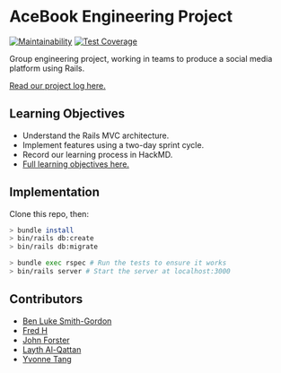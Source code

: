 # AceBook Engineering Project
[![Maintainability](https://api.codeclimate.com/v1/badges/04367eb735c458e093af/maintainability)](https://codeclimate.com/github/archmagos/acebook-nice-team/maintainability) [![Test Coverage](https://api.codeclimate.com/v1/badges/04367eb735c458e093af/test_coverage)](https://codeclimate.com/github/archmagos/acebook-nice-team/test_coverage)

Group engineering project, working in teams to produce a social media platform using Rails.

[Read our project log here.](https://hackmd.io/s/B1HxGw2Em#)

## Learning Objectives
* Understand the Rails MVC architecture.
* Implement features using a two-day sprint cycle.
* Record our learning process in HackMD.
* [Full learning objectives here.](https://github.com/makersacademy/course/blob/master/engineering_projects/rails/learning_objectives.md)

## Implementation

Clone this repo, then:

```bash
> bundle install
> bin/rails db:create
> bin/rails db:migrate

> bundle exec rspec # Run the tests to ensure it works
> bin/rails server # Start the server at localhost:3000
```
## Contributors
* [Ben Luke Smith-Gordon](https://github.com/Ben-893)
* [Fred H](https://github.com/archmagos)
* [John Forster](https://github.com/JohnForster)
* [Layth Al-Qattan](https://github.com/laythq)
* [Yvonne Tang](https://github.com/YvCodeHong)
